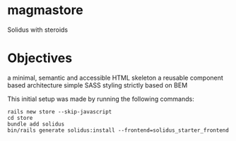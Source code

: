 # magmastore
Solidus with steroids

# Objectives
a minimal, semantic and accessible HTML skeleton
a reusable component based architecture
simple SASS styling strictly based on BEM

This initial setup was made by running the following commands:

```
rails new store --skip-javascript
cd store
bundle add solidus
bin/rails generate solidus:install --frontend=solidus_starter_frontend
```

